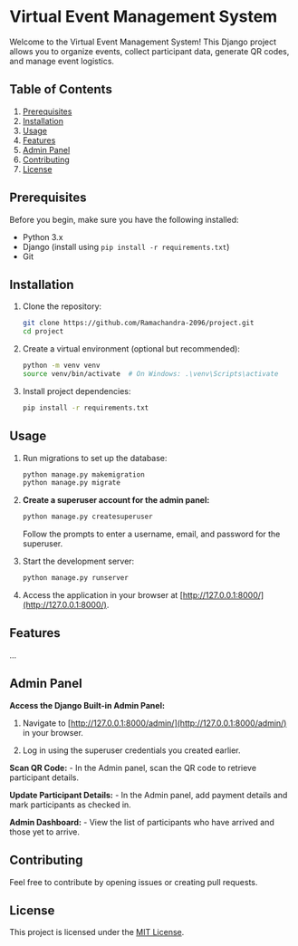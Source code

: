 # Virtual Event Management System

Welcome to the Virtual Event Management System! This Django project allows you to organize events, collect participant data, generate QR codes, and manage event logistics.

## Table of Contents

1. [Prerequisites](#prerequisites)
2. [Installation](#installation)
3. [Usage](#usage)
4. [Features](#features)
5. [Admin Panel](#admin-panel)
6. [Contributing](#contributing)
7. [License](#license)

## Prerequisites

Before you begin, make sure you have the following installed:

- Python 3.x
- Django (install using `pip install -r requirements.txt`)
- Git

## Installation

1. Clone the repository:

    ```bash
    git clone https://github.com/Ramachandra-2096/project.git
    cd project
    ```

2. Create a virtual environment (optional but recommended):

    ```bash
    python -m venv venv
    source venv/bin/activate  # On Windows: .\venv\Scripts\activate
    ```

3. Install project dependencies:

    ```bash
    pip install -r requirements.txt
    ```

## Usage

1. Run migrations to set up the database:

    ```bash
    python manage.py makemigration
    python manage.py migrate
    ```

2. **Create a superuser account for the admin panel:**

    ```bash
    python manage.py createsuperuser
    ```

    Follow the prompts to enter a username, email, and password for the superuser.

3. Start the development server:

    ```bash
    python manage.py runserver
    ```

4. Access the application in your browser at [http://127.0.0.1:8000/](http://127.0.0.1:8000/).

## Features

...

## Admin Panel

**Access the Django Built-in Admin Panel:**

1. Navigate to [http://127.0.0.1:8000/admin/](http://127.0.0.1:8000/admin/) in your browser.

2. Log in using the superuser credentials you created earlier.

**Scan QR Code:**
    - In the Admin panel, scan the QR code to retrieve participant details.

**Update Participant Details:**
    - In the Admin panel, add payment details and mark participants as checked in.

**Admin Dashboard:**
    - View the list of participants who have arrived and those yet to arrive.

## Contributing

Feel free to contribute by opening issues or creating pull requests.

## License

This project is licensed under the [MIT License](LICENSE).
